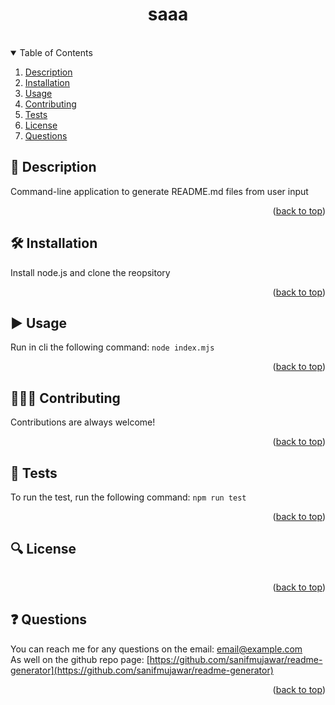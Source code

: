 
<a id="readme-top"></a>
<div align="center">
<h1 align="center">saaa</h1>
<a href="https://github.com/sanifmujawar/readme-generator/graphs/contributors"><img src="https://img.shields.io/github/contributors/sanifmujawar/readme-generator.svg?style=for-the-badge" alt=""></a>
<a href="https://github.com/sanifmujawar/readme-generator/network/members"><img src="https://img.shields.io/github/forks/sanifmujawar/readme-generator.svg?style=for-the-badge" alt=""></a>
<a href="https://github.com/sanifmujawar/readme-generator/stargazers"><img src="https://img.shields.io/github/stars/sanifmujawar/readme-generator.svg?style=for-the-badge" alt=""></a>
<a href="https://github.com/sanifmujawar/readme-generator/issues"><img src="https://img.shields.io/github/issues/sanifmujawar/readme-generator.svg?style=for-the-badge" alt=""></a>
<a href="https://opensource.org/licenses/MIT"><img src="https://img.shields.io/badge/License-MIT-yellow.svg" alt=""></a>
</div>
<details open>
  <summary>Table of Contents</summary>
  <ol>
    <li><a href="#description">Description</a></li>
    <li><a href="#installation">Installation</a></li>
    <li><a href="#usage">Usage</a></li>
    <li><a href="#contributing">Contributing</a></li>
    <li><a href="#tests">Tests</a></li>
    <li><a href="#license">License</a></li>
    <li><a href="#questions">Questions</a></li>
  </ol>
</details>

<h2 id="description">🧾 Description</h2>

Command-line application to generate README.md files from user input

<p align="right">(<a href="#readme-top">back to top</a>)</p>

<h2 id="installation">🛠️ Installation</h2>

Install node.js and clone the reopsitory

<p align="right">(<a href="#readme-top">back to top</a>)</p>

<h2 id="usage">▶️ Usage</h2>

Run in cli the following command: ```node index.mjs```

<p align="right">(<a href="#readme-top">back to top</a>)</p>

<h2 id="contributing">🧑🏻‍🔧 Contributing</h2>

Contributions are always welcome!

<p align="right">(<a href="#readme-top">back to top</a>)</p>

<h2 id="tests">🧪 Tests</h2>

To run the test, run the following command: ```npm run test```

<p align="right">(<a href="#readme-top">back to top</a>)</p>

<h2 id="license">🔍 License</h2>

<a href="https://opensource.org/licenses/MIT"><img src="https://img.shields.io/badge/License-MIT-yellow.svg" alt=""></a>

<p align="right">(<a href="#readme-top">back to top</a>)</p>

<h2 id="questions">❓ Questions</h2>

You can reach me for any questions on the email: email@example.com<br>
As well on the github repo page: [https://github.com/sanifmujawar/readme-generator](https://github.com/sanifmujawar/readme-generator)

<p align="right">(<a href="#readme-top">back to top</a>)</p>
